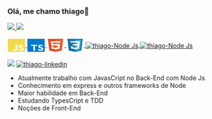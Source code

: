 ### Olá, me chamo thiago👋
 <div style="display: flex">
  <a href="https://github.com/devthiagoNunes">
  <img height="180em" src="https://github-readme-stats.vercel.app/api?username=devthiagoNunes&show_icons=true&theme=dracula&include_all_commits=true&count_private=true"/>
  <img height="180em" src="https://github-readme-stats.vercel.app/api/top-langs/?username=devthiagoNunes&layout=compact&langs_count=7&theme=dracula"/>
</div>
<div style="display: inline_block"><br>
  <img align="center" alt="thiago-Js" height="30" width="40" src="https://raw.githubusercontent.com/devicons/devicon/master/icons/javascript/javascript-plain.svg">
  <img align="center" alt="thiago-Ts" height="30" width="40" src="https://raw.githubusercontent.com/devicons/devicon/master/icons/typescript/typescript-plain.svg">
  <img align="center" alt="thiago-HTML" height="30" width="40" src="https://raw.githubusercontent.com/devicons/devicon/master/icons/html5/html5-original.svg">
  <img align="center" alt="thiago-CSS" height="30" width="40" src="https://raw.githubusercontent.com/devicons/devicon/master/icons/css3/css3-original.svg">
  <img align="center" alt="thiago-Node Js" height="30" width="40" src="https://cdn.jsdelivr.net/gh/devicons/devicon/icons/nodejs/nodejs-original.svg">
  <img align="center" alt="thiago-Node Js" height="30" width="40" src="https://cdn.jsdelivr.net/gh/devicons/devicon/icons/mysql/mysql-original-wordmark.svg">
  
</div>
  </br>
  <div style="align-itens=center">
     <a href="mailto:desenvolvedor.nunes@gmail.com"><img src="https://img.shields.io/badge/Gmail-D14836?style=for-the-badge&logo=gmail&logoColor=white"></a> 
     <a href="https://www.linkedin.com/in/thiago-nunes-3a7771219/">
      <img alt="thiago-linkedin" height="30" width="40" src="https://cdn.jsdelivr.net/gh/devicons/devicon/icons/linkedin/linkedin-original.svg">
      </a> 
  </div>
  
- Atualmente trabalho com JavasCript no Back-End com Node Js
- Conhecimento em express e outros frameworks de Node
- Maior habilidade em Back-End
- Estudando TypesCript e TDD
- Noções de Front-End
